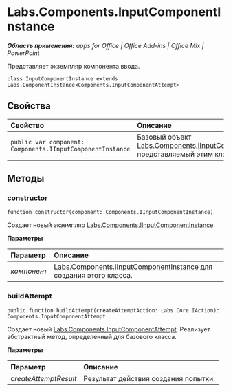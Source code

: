 
# Labs.Components.InputComponentInstance

 _**Область применения:** apps for Office | Office Add-ins | Office Mix | PowerPoint_

Представляет экземпляр компонента ввода.

```
class InputComponentInstance extends Labs.ComponentInstance<Components.InputComponentAttempt>
```


## Свойства


|Свойство|Описание|
|:-----|:-----|
| `public var component: Components.IInputComponentInstance`|Базовый объект [Labs.Components.IInputComponentInstance](../../reference/office-mix/labs.components.iinputcomponentinstance.md), представляемый этим классом.|

## Методы




### constructor

 `function constructor(component: Components.IInputComponentInstance)`

Создает новый экземпляр [Labs.Components.IInputComponentInstance](../../reference/office-mix/labs.components.iinputcomponentinstance.md).

 **Параметры**


|Параметр|Описание|
|:-----|:-----|
| _компонент_|[Labs.Components.IInputComponentInstance](../../reference/office-mix/labs.components.iinputcomponentinstance.md) для создания этого класса.|

### buildAttempt

 `public function buildAttempt(createAttemptAction: Labs.Core.IAction): Components.InputComponentAttempt`

Создает новый [Labs.Components.InputComponentAttempt](../../reference/office-mix/labs.components.inputcomponentattempt.md). Реализует абстрактный метод, определенный для базового класса.

 **Параметры**


|Параметр|Описание|
|:-----|:-----|
| _createAttemptResult_|Результат действия создания попытки.|
